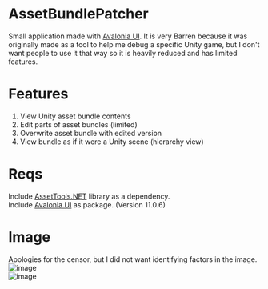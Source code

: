 # AssetBundlePatcher

Small application made with [Avalonia UI](https://github.com/avaloniaui/avalonia).
It is very Barren because it was originally made as a tool to help me debug a specific Unity game, but I don't want people to use it that way so it is heavily reduced and has limited features.

# Features

1. View Unity asset bundle contents
2. Edit parts of asset bundles (limited)
3. Overwrite asset bundle with edited version
4. View bundle as if it were a Unity scene (hierarchy view)

# Reqs

Include [AssetTools.NET](https://github.com/nesrak1/AssetsTools.NET) library as a dependency.\
Include [Avalonia UI](https://github.com/avaloniaui/avalonia) as package. (Version 11.0.6)

# Image
Apologies for the censor, but I did not want identifying factors in the image.
![image](https://github.com/user-attachments/assets/7c6084ac-8422-4327-87a7-48f972f5acb8)\
![image](https://github.com/user-attachments/assets/3d153642-3031-4e1d-a8d2-251e465d41f7)
